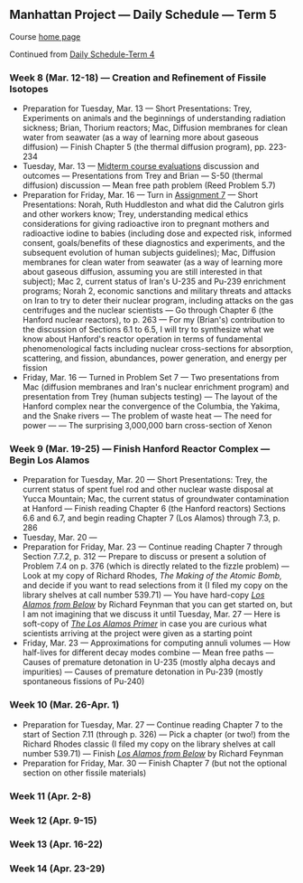## Manhattan Project &mdash; Daily Schedule &mdash; Term 5

Course [home page](./)

Continued from [Daily Schedule-Term 4](./daily_schedule-term_4.html)

### Week 8 (Mar. 12-18) &mdash; Creation and Refinement of Fissile Isotopes

* Preparation for Tuesday, Mar. 13 &mdash; Short Presentations: Trey, Experiments on animals and the beginnings of understanding radiation sickness; Brian, Thorium reactors; Mac, Diffusion membranes for clean water from seawater (as a way of learning more about gaseous diffusion) &mdash; Finish Chapter 5 (the thermal diffusion program), pp. 223-234
* Tuesday, Mar. 13 &mdash; [Midterm course evaluations](./course-evaluations/midterm_changes_to_course.html) discussion and outcomes &mdash; Presentations from Trey and Brian &mdash; S-50 (thermal diffusion) discussion &mdash; Mean free path problem (Reed Problem 5.7)
* Preparation for Friday, Mar. 16 &mdash; Turn in [Assignment 7](./assignments/Assignment07.pdf) &mdash; Short Presentations: Norah, Ruth Huddleston and what did the Calutron girls and other workers know; Trey, understanding medical ethics considerations for giving radioactive iron to pregnant mothers and radioactive iodine to babies (including dose and expected risk, informed consent, goals/benefits of these diagnostics and experiments, and the subsequent evolution of human subjects guidelines); Mac, Diffusion membranes for clean water from seawater (as a way of learning more about gaseous diffusion, assuming you are still interested in that subject); Mac 2, current status of Iran's U-235 and Pu-239 enrichment programs; Norah 2, economic sanctions and military threats and attacks on Iran to try to deter their nuclear program, including attacks on the gas centrifuges and the nuclear scientists &mdash; Go through Chapter 6 (the Hanford nuclear reactors), to p. 263 &mdash; For my (Brian's) contribution to the discussion of Sections 6.1 to 6.5, I will try to synthesize what we know about Hanford's reactor operation in terms of fundamental phenomenological facts including nuclear cross-sections for absorption, scattering, and fission, abundances, power generation, and energy per fission
* Friday, Mar. 16 &mdash; Turned in Problem Set 7 &mdash; Two presentations from Mac (diffusion membranes and Iran's nuclear enrichment program) and presentation from Trey (human subjects testing) &mdash; The layout of the Hanford complex near the convergence of the Columbia, the Yakima, and the Snake rivers &mdash; The problem of waste heat &mdash; The need for power &mdash; &mdash; The surprising 3,000,000 barn cross-section of Xenon

### Week 9 (Mar. 19-25) &mdash; Finish Hanford Reactor Complex &mdash; Begin Los Alamos

* Preparation for Tuesday, Mar. 20 &mdash; Short Presentations: Trey, the current status of spent fuel rod and other nuclear waste disposal at Yucca Mountain; Mac, the current status of groundwater contamination at Hanford &mdash; Finish reading Chapter 6 (the Hanford reactors) Sections 6.6 and 6.7, and begin reading Chapter 7 (Los Alamos) through 7.3, p. 286
* Tuesday, Mar. 20 &mdash;
* Preparation for Friday, Mar. 23 &mdash; Continue reading Chapter 7 through Section 7.7.2, p. 312 &mdash; Prepare to discuss or present a solution of Problem 7.4 on p. 376 (which is directly related to the fizzle problem) &mdash; Look at my copy of Richard Rhodes, *The Making of the Atomic Bomb,* and decide if you want to read selections from it (I filed my copy on the library shelves at call number 539.71) &mdash; You have hard-copy [*Los Alamos from Below*](./resources/LosAlamosFromBelow.pdf) by Richard Feynman that you can get started on, but I am not imagining that we discuss it until Tuesday, Mar. 27 &mdash; Here is soft-copy of [*The Los Alamos Primer*](./resources/LosAlamosPrimer.pdf) in case you are curious what scientists arriving at the project were given as a starting point
* Friday, Mar. 23 &mdash; Approximations for computing annuli volumes &mdash; How half-lives for different decay modes combine &mdash; Mean free paths &mdash; Causes of premature detonation in U-235 (mostly alpha decays and impurities) &mdash; Causes of premature detonation in Pu-239 (mostly spontaneous fissions of Pu-240)

### Week 10 (Mar. 26-Apr. 1)

* Preparation for Tuesday, Mar. 27 &mdash; Continue reading Chapter 7 to the start of Section 7.11 (through p. 326) &mdash; Pick a chapter (or two!) from the Richard Rhodes classic (I filed my copy on the library shelves at call number 539.71) &mdash; Finish  [*Los Alamos from Below*](./resources/LosAlamosFromBelow.pdf) by Richard Feynman
* Preparation for Friday, Mar. 30 &mdash; Finish Chapter 7 (but not the optional section on other fissile materials)

### Week 11 (Apr. 2-8)

### Week 12 (Apr. 9-15)

### Week 13 (Apr. 16-22)

### Week 14 (Apr. 23-29)
